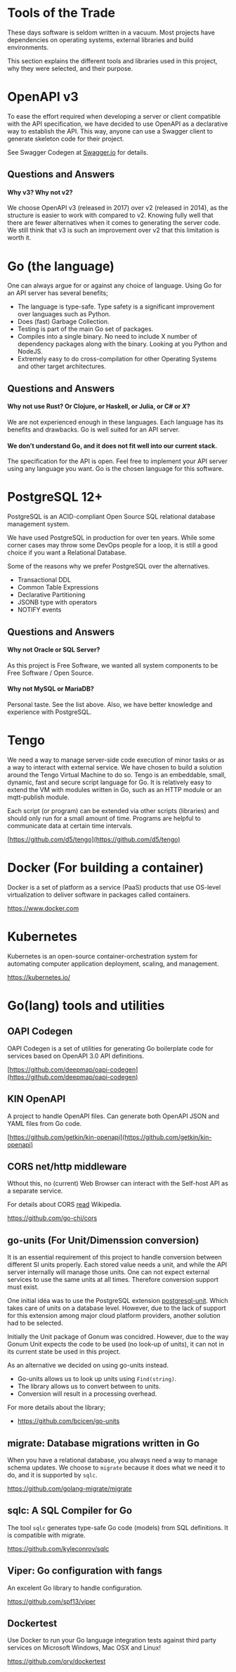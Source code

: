 # Tools of the Trade

These days software is seldom written in a vacuum. Most projects have dependencies on operating systems, external libraries and build environments.

This section explains the different tools and libraries used in this project, why they were selected, and their purpose.


# OpenAPI v3

To ease the effort required when developing a server or client compatible with the API specification, we have decided to use OpenAPI as a declarative way to establish the API. This way, anyone can use a Swagger client to generate skeleton code for their project.

See Swagger Codegen at [Swagger.io](https://swagger.io/tools/swagger-codegen/) for details.

## Questions and Answers

#### Why v3? Why not v2?
We choose OpenAPI v3 (released in 2017) over v2 (released in 2014), as the structure is easier to work with compared to v2. Knowing fully well that there are fewer alternatives when it comes to generating the server code. We still think that v3 is such an improvement over v2 that this limitation is worth it.


# Go (the language)

One can always argue for or against any choice of language. Using Go for an API server has several benefits;

- The language is type-safe. Type safety is a significant improvement over languages such as Python.
- Does (fast) Garbage Collection.
- Testing is part of the main Go set of packages.
- Compiles into a single binary. No need to include X number of dependency packages along with the binary. Looking at you Python and NodeJS.
- Extremely easy to do cross-compilation for other Operating Systems and other target architectures.

## Questions and Answers

#### Why not use Rust? Or Clojure, or Haskell, or Julia, or C# or *X*?
We are not experienced enough in these languages. Each language has its benefits and drawbacks. Go is well suited for an API server.

#### We don't understand Go, and it does not fit well into our current stack.
The specification for the API is open. Feel free to implement your API server using any language you want. Go is the chosen language for this software.


# PostgreSQL 12+

PostgreSQL is an ACID-compliant Open Source SQL relational database management system.

We have used PostgreSQL in production for over ten years. While some corner cases may throw some DevOps people for a loop, it is still a good choice if you want a Relational Database.

Some of the reasons why we prefer PostgreSQL over the alternatives.

- Transactional DDL
- Common Table Expressions
- Declarative Partitioning
- JSONB type with operators
- NOTIFY events

## Questions and Answers
#### Why not Oracle or SQL Server?
As this project is Free Software, we wanted all system components to be Free Software / Open Source.

#### Why not MySQL or MariaDB?
Personal taste. See the list above. Also, we have better knowledge and experience with PostgreSQL.


# Tengo

We need a way to manage server-side code execution of minor tasks or as a way to interact with external service. We have chosen to build a solution around the Tengo Virtual Machine to do so. Tengo is an embeddable, small, dynamic, fast and secure script language for Go. It is relatively easy to extend the VM with modules written in Go, such as an HTTP module or an mqtt-publish module.

Each script (or program) can be extended via other scripts (libraries) and should only run for a small amount of time. Programs are helpful to communicate data at certain time intervals.

[https://github.com/d5/tengo](https://github.com/d5/tengo)


# Docker (For building a container)

Docker is a set of platform as a service (PaaS) products that use OS-level virtualization to deliver software in packages called containers.

https://www.docker.com


# Kubernetes

Kubernetes is an open-source container-orchestration system for automating computer application deployment, scaling, and management.

https://kubernetes.io/


# Go(lang) tools and utilities

## OAPI Codegen

OAPI Codegen is a set of utilities for generating Go boilerplate code for services based on OpenAPI 3.0 API definitions.

[https://github.com/deepmap/oapi-codegen](https://github.com/deepmap/oapi-codegen)

## KIN OpenAPI

A project to handle OpenAPI files. Can generate both OpenAPI JSON and YAML files from Go code.

[https://github.com/getkin/kin-openapi](https://github.com/getkin/kin-openapi)

## CORS net/http middleware

Wthout this, no (current) Web Browser can interact with the Self-host API as a separate service.

For details about CORS [read](https://en.wikipedia.org/wiki/Cross-origin_resource_sharing) Wikipedia.

https://github.com/go-chi/cors

## go-units (For Unit/Dimenssion conversion)

It is an essential requirement of this project to handle conversion between different SI units properly. Each stored value needs a unit, and while the API server internally will manage those units. One can not expect external services to use the same units at all times. Therefore conversion support must exist.

One initial idéa was to use the PostgreSQL extension [postgresql-unit](https://github.com/df7cb/postgresql-unit). Which takes care of units on a database level. However, due to the lack of support for this extension among major cloud platform providers, another solution had to be selected.

Initially the Unit package of Gonum was concidred. However, due to the way Gonum Unit expects the code to be used (no look-up of units), it can not in its current state be used in this project.

As an alternative we decided on using go-units instead.

- Go-units allows us to look up units using `Find(string)`.
- The library allows us to convert between to units.
- Conversion will result in a processing overhead.

For more details about the library;

- https://github.com/bcicen/go-units

## migrate: Database migrations written in Go

When you have a relational database, you always need a way to manage schema updates. We choose to `migrate` because it does what we need it to do, and it is supported by `sqlc`.

https://github.com/golang-migrate/migrate

## sqlc: A SQL Compiler for Go

The tool `sqlc` generates type-safe Go code (models) from SQL definitions. It is compatible with migrate.

https://github.com/kyleconroy/sqlc

## Viper: Go configuration with fangs

An excelent Go library to handle configuration.

https://github.com/spf13/viper

## Dockertest

Use Docker to run your Go language integration tests against third party services on Microsoft Windows, Mac OSX and Linux!

https://github.com/ory/dockertest